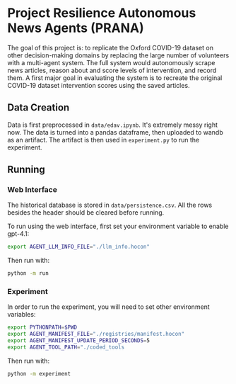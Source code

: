# Project Resilience Autonomous News Agents (PRANA)

The goal of this project is: to replicate the Oxford COVID-19 dataset on other decision-making domains by replacing the large number of volunteers with a multi-agent system. The full system would autonomously scrape news articles, reason about and score levels of intervention, and record them. A first major goal in evaluating the system is to recreate the original COVID-19 dataset intervention scores using the saved articles.

## Data Creation
Data is first preprocessed in `data/edav.ipynb`. It's extremely messy right now. The data is turned into a pandas dataframe, then uploaded to wandb as an artifact.
The artifact is then used in `experiment.py` to run the experiment.

## Running

### Web Interface
The historical database is stored in `data/persistence.csv`. All the rows besides the header should be cleared before running.

To run using the web interface, first set your environment variable to enable gpt-4.1:
```bash
export AGENT_LLM_INFO_FILE="./llm_info.hocon"
```

Then run with:
```bash
python -m run
```

### Experiment

In order to run the experiment, you will need to set other environment variables:
```bash
export PYTHONPATH=$PWD
export AGENT_MANIFEST_FILE="./registries/manifest.hocon"
export AGENT_MANIFEST_UPDATE_PERIOD_SECONDS=5
export AGENT_TOOL_PATH="./coded_tools
```

Then run with:
```bash
python -m experiment
```